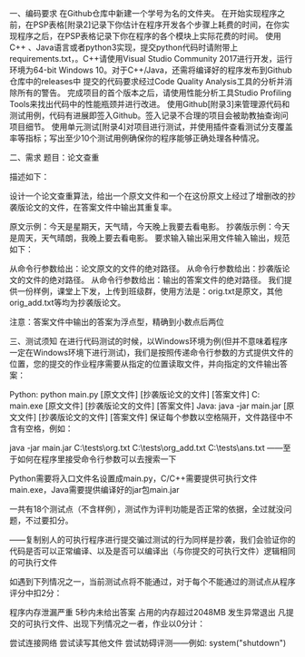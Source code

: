 一、编码要求
在Github仓库中新建一个学号为名的文件夹。
在开始实现程序之前，在PSP表格[附录2]记录下你估计在程序开发各个步骤上耗费的时间，在你实现程序之后，在PSP表格记录下你在程序的各个模块上实际花费的时间。
使用C++ 、Java语言或者python3实现，提交python代码时请附带上requirements.txt，。C++请使用Visual Studio Community 2017进行开发，运行环境为64-bit Windows 10。对于C++/Java，还需将编译好的程序发布到Github仓库中的releases中
提交的代码要求经过Code Quality Analysis工具的分析并消除所有的警告。
完成项目的首个版本之后，请使用性能分析工具Studio Profiling Tools来找出代码中的性能瓶颈并进行改进。
使用Github[附录3]来管理源代码和测试用例，代码有进展即签入Github。签入记录不合理的项目会被助教抽查询问项目细节。
使用单元测试[附录4]对项目进行测试，并使用插件查看测试分支覆盖率等指标；写出至少10个测试用例确保你的程序能够正确处理各种情况。
 

二、需求
题目：论文查重

描述如下：

设计一个论文查重算法，给出一个原文文件和一个在这份原文上经过了增删改的抄袭版论文的文件，在答案文件中输出其重复率。

原文示例：今天是星期天，天气晴，今天晚上我要去看电影。
抄袭版示例：今天是周天，天气晴朗，我晚上要去看电影。
要求输入输出采用文件输入输出，规范如下：

从命令行参数给出：论文原文的文件的绝对路径。
从命令行参数给出：抄袭版论文的文件的绝对路径。
从命令行参数给出：输出的答案文件的绝对路径。
我们提供一份样例，课堂上下发，上传到班级群，使用方法是：orig.txt是原文，其他orig_add.txt等均为抄袭版论文。

注意：答案文件中输出的答案为浮点型，精确到小数点后两位
 

三、测试须知
在进行代码测试的时候，以Windows环境为例(但并不意味着程序一定在Windows环境下进行测试)，我们是按照传递命令行参数的方式提供文件的位置，您的提交的作业程序需要从指定的位置读取文件，并向指定的文件输出答案：

Python: python main.py [原文文件] [抄袭版论文的文件] [答案文件]
C: main.exe [原文文件] [抄袭版论文的文件] [答案文件]
Java: java -jar main.jar [原文文件] [抄袭版论文的文件] [答案文件]
保证每个参数以空格隔开，文件路径中不含有空格，例如：

java -jar main.jar C:\tests\org.txt C:\tests\org_add.txt C:\tests\ans.txt
——至于如何在程序里接受命令行参数可以去搜索一下

Python需要将入口文件名设置成main.py，C/C++需要提供可执行文件main.exe，Java需要提供编译好的jar包main.jar

一共有18个测试点（不含样例），测试作为评判功能是否正常的依据，全过就没问题，不过要扣分。

——复制别人的可执行程序进行提交骗过测试的行为同样是抄袭，我们会验证你的代码是否可以正常编译、以及是否可以编译出（与你提交的可执行文件）逻辑相同的可执行文件

如遇到下列情况之一，当前测试点将不能通过，对于每个不能通过的测试点从程序评分中扣2分：

程序内存泄漏严重
5秒内未给出答案
占用的内存超过2048MB
发生异常退出
凡提交的可执行文件、出现下列情况之一者，作业以0分计：

尝试连接网络
尝试读写其他文件
尝试妨碍评测——例如: system("shutdown") 
